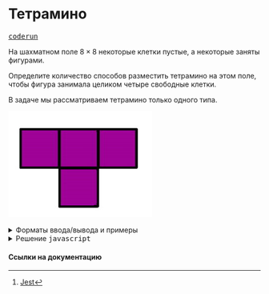 # Тетрамино

[<kbd>coderun</kbd>](https://coderun.yandex.ru/problem/tetramino)

На шахматном поле $8×8$ некоторые клетки пустые, а некоторые заняты фигурами.

Определите количество способов разместить тетрамино на этом поле, чтобы фигура занимала целиком четыре свободные клетки.

В задаче мы рассматриваем тетрамино только одного типа.

![Тетрамино](./markdown.png)

<details>
<summary>Форматы ввода/вывода и примеры</summary>

## Формат ввода

Входные данные состоят из 8 строк по 8 символов. Пустая клетка задается точкой **.**, а занятая звездочкой **\***.

## Формат вывода

Выведите количество способов разместить тетрамино на поле.

### Пример 1

<table width = "100%">
<tr>
<th>Ввод</th> <th>Вывод</th>
</tr>
<tr valign="top">
<td><pre>
<code>....****
....****
....****
....****
****....
****....
****....
****....
</code></pre></td>

<td><pre>
<code>48
</code></pre></td>
</tr>
</table>

### Пример 2

<table width = "100%">
<tr>
<th>Ввод</th> <th>Вывод</th>
</tr>
<tr valign="top">
<td><pre>
<code>********
********
********
********
********
********
********
********
</code></pre></td>

<td><pre>
<code>0
</code></pre></td>
</tr>
</table>

### Пример 3

<table width = "100%">
<tr>
<th>Ввод</th> <th>Вывод</th>
</tr>
<tr valign="top">
<td><pre>
<code>********
********
********
********
********
********
******..
........
</code></pre></td>

<td><pre>
<code>1
</code></pre></td>
</tr>
</table>

</details>

<details>
<summary>Решение <kbd>javascript</kbd></summary>

### 1. Установка зависимостей

```bash
npm install             # Установка зависимостей
```

### 2. Запуск тестирования решения в среде Jest[^1]

```bash
npm run test            # Unit-тестирование
```

</details>

#### Ссылки на документацию

[^1]: [Jest](https://jestjs.io/docs/getting-started)
